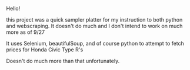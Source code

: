 Hello!

this project was a quick sampler platter for my instruction to both python and webscraping.
It doesn't do much and I don't intend to work on much more as of 9/27

It uses Selenium, beautifulSoup, and of course python to attempt to fetch prices for Honda Civic Type R's 


Doesn't do much more than that unfortunately.